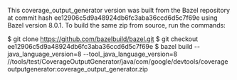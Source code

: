 This coverage_output_generator version was built from the Bazel repository
at commit hash ee12906c5d9a48924db6fc3aba36ccd6d5c7f69e using Bazel version 8.0.1.
To build the same zip from source, run the commands:

$ git clone https://github.com/bazelbuild/bazel.git
$ git checkout ee12906c5d9a48924db6fc3aba36ccd6d5c7f69e
$ bazel build --java_language_version=8 --tool_java_language_version=8 //tools/test/CoverageOutputGenerator/java/com/google/devtools/coverageoutputgenerator:coverage_output_generator.zip
